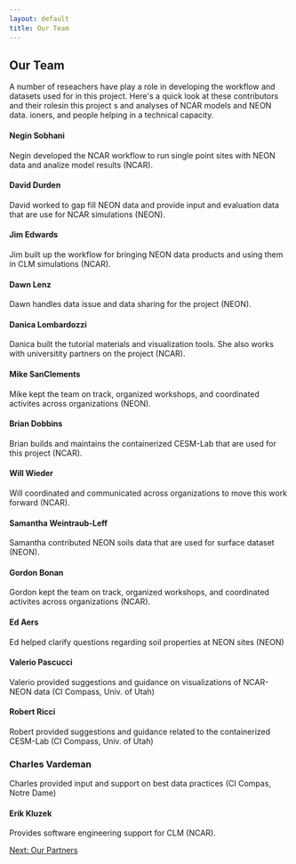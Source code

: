 ```yaml
---
layout: default
title: Our Team
---
```


## Our Team

A number of reseachers have play a role in developing the workflow and datasets used for in this project. Here's a quick look at these contributors and their rolesin this project  s and analyses of NCAR models and NEON data. ioners, and people helping in a technical capacity. 

#### Negin Sobhani

[//]: <> (<img src="../../images/people/Negin.png" alt="Head shot of Negin Sobhani" style="display: block; margin: auto; max-height: 300px;">)

Negin developed the NCAR workflow to run single point sites with NEON data and analize model results (NCAR).

#### David Durden

[//]: <> (<img src="../../images/people/daniel_smith.jpg" alt="Head shot of Daniel Smith" style="display: block; margin: auto; max-height: 300px;">)

David worked to gap fill NEON data and provide input and evaluation data that are use for NCAR simulations (NEON).  

#### Jim Edwards

Jim built up the workflow for bringing NEON data products and using them in CLM simulations (NCAR).

#### Dawn Lenz

Dawn handles data issue and data sharing for the project (NEON).

#### Danica Lombardozzi

Danica built the tutorial materials and visualization tools.  She also works with universitity partners on the project (NCAR). 

#### Mike SanClements

Mike kept the team on track, organized workshops, and coordinated activites across organizations (NEON).

#### Brian Dobbins

Brian builds and maintains the containerized CESM-Lab that are used for this project (NCAR).

#### Will Wieder

Will coordinated and communicated across organizations to move this work forward (NCAR).

#### Samantha Weintraub-Leff

Samantha contributed NEON soils data that are used for surface dataset (NEON).

#### Gordon Bonan

Gordon kept the team on track, organized workshops, and coordinated activites across organizations (NCAR).

#### Ed Aers

Ed helped clarify questions regarding soil properties at NEON sites (NEON)

#### Valerio Pascucci

Valerio provided suggestions and guidance on visualizations of NCAR-NEON data (CI Compass, Univ. of Utah)

#### Robert Ricci

Robert provided suggestions and guidance related to the containerized CESM-Lab (CI Compass, Univ. of Utah)

### Charles Vardeman 

Charles provided input and support on best data practices (CI Compas, Notre Dame)

#### Erik Kluzek

Provides software engineering support for CLM (NCAR).

[Next: Our Partners](partners.html)


